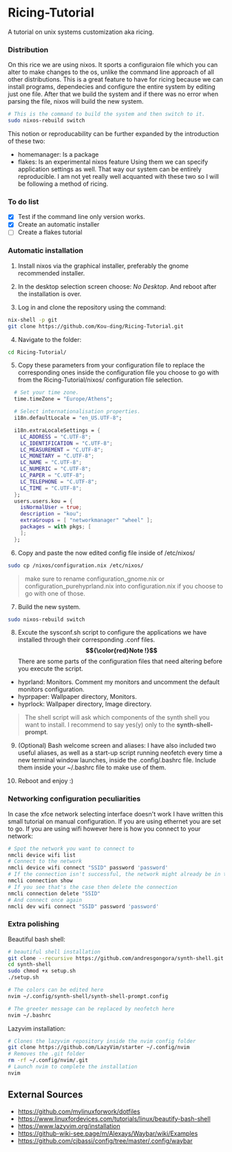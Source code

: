 # Ricing-Tutorial
A tutorial on unix systems customization aka ricing.

### Distribution
On this rice we are using nixos. It sports a configuraion file which you can alter to make changes to the os, unlike the command line approach of all other distributions. This is a great feature to have for ricing because we can install programs, dependecies and configure the entire system by editing just one file. After that we build the system and if there was no error when parsing the file, nixos will build the new system.
```bash
# This is the command to build the system and then switch to it.
sudo nixos-rebuild switch
```
This notion or reproducability can be further expanded by the introduction of these two:
- homemanager: Is a package 
- flakes: Is an experimental nixos feature
Using them we can specify application settings as well. That way our system can be entirely reproducible. I am not yet really well acquanted with these two so I will be following a method of ricing.

### To do list
- [X] Test if the command line only version works.
- [X] Create an automatic installer
- [ ] Create a flakes tutorial

### Automatic installation
1. Install nixos via the graphical installer, preferably the gnome recommended installer.

2. In the desktop selection screen choose: _No Desktop_. And reboot after the installation is over.

3. Log in and clone the repository using the command:
```bash
nix-shell -p git
git clone https://github.com/Kou-ding/Ricing-Tutorial.git
```

4. Navigate to the folder:
```bash
cd Ricing-Tutorial/
```

5. Copy these parameters from your configuration file to replace the corresponding ones inside the configuration file you choose to go with from the Ricing-Tutorial/nixos/ configuration file selection.
```nix
  # Set your time zone.
  time.timeZone = "Europe/Athens";

  # Select internationalisation properties.
  i18n.defaultLocale = "en_US.UTF-8";

  i18n.extraLocaleSettings = {
    LC_ADDRESS = "C.UTF-8";
    LC_IDENTIFICATION = "C.UTF-8";
    LC_MEASUREMENT = "C.UTF-8";
    LC_MONETARY = "C.UTF-8";
    LC_NAME = "C.UTF-8";
    LC_NUMERIC = "C.UTF-8";
    LC_PAPER = "C.UTF-8";
    LC_TELEPHONE = "C.UTF-8";
    LC_TIME = "C.UTF-8";
  };
  users.users.kou = {
    isNormalUser = true;
    description = "kou";
    extraGroups = [ "networkmanager" "wheel" ];
    packages = with pkgs; [
    ];
  };
```

6. Copy and paste the now edited config file inside of /etc/nixos/
```bash
sudo cp /nixos/configuration.nix /etc/nixos/
```
> make sure to rename configuration_gnome.nix or configuration_purehyprland.nix into configuration.nix if you choose to go with one of those.

7. Build the new system.
```bash
sudo nixos-rebuild switch
```

8. Excute the sysconf.sh script to configure the applications we have installed through their corresponding .conf files.
**$${\color{red}Note !}$$**
There are some parts of the configuration files that need altering before you execute the script.
- hyprland: Monitors. Comment my monitors and uncomment the default monitors configuration.
- hyprpaper: Wallpaper directory, Monitors. 
- hyprlock: Wallpaper directory, Image directory.
> The shell script will ask which components of the synth shell you want to install. I recommend to say yes(y) only to the **synth-shell-prompt**.

9. (Optional) Bash welcome screen and aliases: I have also included two useful aliases, as well as a start-up script running neofetch every time a new terminal window launches, inside the .config/.bashrc file. Include them inside your ~/.bashrc file to make use of them.

10. Reboot and enjoy :)

### Networking configuration peculiarities
In case the xfce network selecting interface doesn't work I have written this small tutorial on manual configuration. If you are using ethernet you are set to go. If you are using wifi however here is how you connect to your network:
```bash
# Spot the network you want to connect to
nmcli device wifi list
# Connect to the network
nmcli device wifi connect "SSID" password 'password'
# If the connection isn't successful, the network might already be in the list of connected networks
nmcli connection show
# If you see that's the case then delete the connection
nmcli connection delete "SSID"
# And connect once again
nmcli dev wifi connect "SSID" password 'password'
```

### Extra polishing 
Beautiful bash shell:
```bash
# beautiful shell installation
git clone --recursive https://github.com/andresgongora/synth-shell.git
cd synth-shell
sudo chmod +x setup.sh
./setup.sh

# The colors can be edited here
nvim ~/.config/synth-shell/synth-shell-prompt.config

# The greeter message can be replaced by neofetch here
nvim ~/.bashrc
```

Lazyvim installation:
```bash 
# Clones the lazyvim repository inside the nvim config folder
git clone https://github.com/LazyVim/starter ~/.config/nvim
# Removes the .git folder
rm -rf ~/.config/nvim/.git 
# Launch nvim to complete the installation
nvim

```

External Sources
----------------
- https://github.com/mylinuxforwork/dotfiles
- https://www.linuxfordevices.com/tutorials/linux/beautify-bash-shell
- https://www.lazyvim.org/installation
- https://github-wiki-see.page/m/Alexays/Waybar/wiki/Examples
- https://github.com/cjbassi/config/tree/master/.config/waybar
